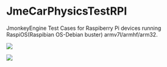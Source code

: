 # JmeCarPhysicsTestRPI
JmonkeyEngine Test Cases for Raspiberry Pi devices running RaspiOS(Raspibian OS-Debian buster) armv7l/armhf/arm32.

![](https://github.com/Scrappers-glitch/JmeCarPhysicsTestRPI/blob/master/AttachedImages/2021-01-29-143234_1920x1080_scrot.png)

![](https://github.com/Scrappers-glitch/JmeCarPhysicsTestRPI/blob/master/AttachedImages/2021-01-07-113053_1920x1080_scrot.jpg)
